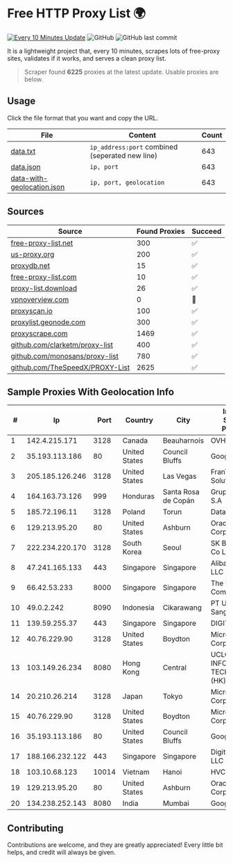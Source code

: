 
# Free HTTP Proxy List 🌍

[![Every 10 Minutes Update](https://github.com/mertguvencli/http-proxy-list/actions/workflows/main.yml/badge.svg?branch=main)](https://github.com/mertguvencli/http-proxy-list/actions/workflows/main.yml)
![GitHub](https://img.shields.io/github/license/mertguvencli/http-proxy-list)
![GitHub last commit](https://img.shields.io/github/last-commit/mertguvencli/http-proxy-list)

It is a lightweight project that, every 10 minutes, scrapes lots of free-proxy sites, validates if it works, and serves a clean proxy list.


> Scraper found **6225** proxies at the latest update. Usable proxies are below.

## Usage

Click the file format that you want and copy the URL.


|File|Content|Count|
|----|-------|-----|
|[data.txt](https://raw.githubusercontent.com/mertguvencli/http-proxy-list/main/proxy-list/data.txt)|`ip_address:port` combined (seperated new line)|643|
|[data.json](https://raw.githubusercontent.com/mertguvencli/http-proxy-list/main/proxy-list/data.json)|`ip, port`|643|
|[data-with-geolocation.json](https://raw.githubusercontent.com/mertguvencli/http-proxy-list/main/proxy-list/data-with-geolocation.json)|`ip, port, geolocation`|643|

## Sources

|Source|Found Proxies|Succeed|
|------|-------------|-------|
|[free-proxy-list.net](https://free-proxy-list.net)|300|✅|
|[us-proxy.org](https://www.us-proxy.org)|200|✅|
|[proxydb.net](http://proxydb.net)|15|✅|
|[free-proxy-list.com](https://free-proxy-list.com/?page=&port=&type%5B%5D=http&type%5B%5D=https&up_time=0&search=Search)|10|✅|
|[proxy-list.download](https://www.proxy-list.download/HTTP)|26|✅|
|[vpnoverview.com](https://vpnoverview.com/privacy/anonymous-browsing/free-proxy-servers)|0|🚫|
|[proxyscan.io](https://www.proxyscan.io)|100|✅|
|[proxylist.geonode.com](https://proxylist.geonode.com/api/proxy-list?limit=300&page=1&sort_by=lastChecked&sort_type=desc&protocols=http,https)|300|✅|
|[proxyscrape.com](https://api.proxyscrape.com/v2/?request=displayproxies&protocol=http&timeout=10000&country=all&ssl=all&anonymity=all)|1469|✅|
|[github.com/clarketm/proxy-list](https://raw.githubusercontent.com/clarketm/proxy-list/master/proxy-list-raw.txt)|400|✅|
|[github.com/monosans/proxy-list](https://raw.githubusercontent.com/monosans/proxy-list/main/proxies/http.txt)|780|✅|
|[github.com/TheSpeedX/PROXY-List](https://raw.githubusercontent.com/TheSpeedX/PROXY-List/master/http.txt)|2625|✅|


## Sample Proxies With Geolocation Info

|#|Ip|Port|Country|City|Internet Service Provider|
|-|--|----|-------|----|-------------------------|
|1|142.4.215.171|3128|Canada|Beauharnois|OVH SAS|
|2|35.193.113.186|80|United States|Council Bluffs|Google LLC|
|3|205.185.126.246|3128|United States|Las Vegas|FranTech Solutions|
|4|164.163.73.126|999|Honduras|Santa Rosa de Copán|Grupo Inma S.A|
|5|185.72.196.11|3128|Poland|Torun|Data Space|
|6|129.213.95.20|80|United States|Ashburn|Oracle Corporation|
|7|222.234.220.170|3128|South Korea|Seoul|SK Broadband Co Ltd|
|8|47.241.165.133|443|Singapore|Singapore|Alibaba.com LLC|
|9|66.42.53.233|8000|Singapore|Singapore|The Constant Company|
|10|49.0.2.242|8090|Indonesia|Cikarawang|PT Usaha Adi Sanggoro|
|11|139.59.255.37|443|Singapore|Singapore|DIGITALOCEAN|
|12|40.76.229.90|3128|United States|Boydton|Microsoft Corporation|
|13|103.149.26.234|8080|Hong Kong|Central|UCLOUD INFORMATION TECHNOLOGY (HK) LIMITED|
|14|20.210.26.214|3128|Japan|Tokyo|Microsoft Corporation|
|15|40.76.229.90|3128|United States|Boydton|Microsoft Corporation|
|16|35.193.113.186|80|United States|Council Bluffs|Google LLC|
|17|188.166.232.122|443|Singapore|Singapore|DigitalOcean, LLC|
|18|103.10.68.123|10014|Vietnam|Hanoi|HVC|
|19|129.213.95.20|80|United States|Ashburn|Oracle Corporation|
|20|134.238.252.143|8080|India|Mumbai|Google LLC|



## Contributing

Contributions are welcome, and they are greatly appreciated! Every
little bit helps, and credit will always be given.


